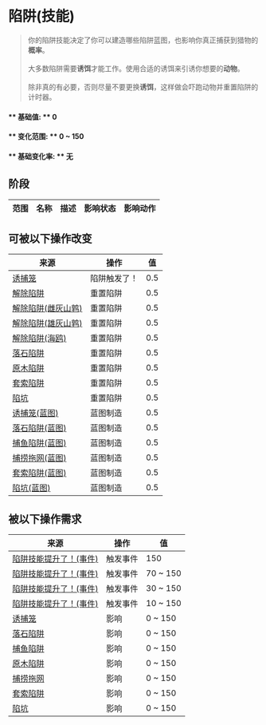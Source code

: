 # 陷阱(技能)  
> 你的陷阱技能决定了你可以建造哪些陷阱蓝图，也影响你真正捕获到猎物的<b>概率</b>。<br><br>大多数陷阱需要<b>诱饵</b>才能工作。使用合适的诱饵来引诱你想要的<b>动物</b>。<br><br>除非真的有必要，否则尽量不要更换<b>诱饵</b>，这样做会吓跑动物并重置陷阱的计时器。  
  
#### ** 基础值: ** 0   
#### ** 变化范围: ** 0 ~ 150  
#### ** 基础变化率: ** 无   
## 阶段  
范围  |  名称  |  描述  |  影响状态  |  影响动作  
----  |  ----  |  ----  |  ----  |  ----  
## 可被以下操作改变  
来源  |  操作  |  值  
----  |  ----  |  ----  
[诱捕笼](CageTrapPlaced.md)  |  陷阱触发了！  |  0.5  
[解除陷阱](CageTrapPlacedTriggered.md)  |  重置陷阱  |  0.5  
[解除陷阱(雌灰山鹑)](CageTrapPlacedTriggeredPartridgeFemale.md)  |  重置陷阱  |  0.5  
[解除陷阱(雄灰山鹑)](CageTrapPlacedTriggeredPartridgeMale.md)  |  重置陷阱  |  0.5  
[解除陷阱(海鸥)](CageTrapPlacedTriggeredSeagull.md)  |  重置陷阱  |  0.5  
[落石陷阱](DeadfallTrapTriggered.md)  |  重置陷阱  |  0.5  
[原木陷阱](LogTrapTriggered.md)  |  重置陷阱  |  0.5  
[套索陷阱](SnareTrapTriggered.md)  |  重置陷阱  |  0.5  
[陷坑](TrappingPitTriggered.md)  |  重置陷阱  |  0.5  
[诱捕笼(蓝图)](Bp_CageTrap.md)  |  蓝图制造  |  0.5  
[落石陷阱(蓝图)](Bp_DeadfallTrap.md)  |  蓝图制造  |  0.5  
[捕鱼陷阱(蓝图)](Bp_FishTrap.md)  |  蓝图制造  |  0.5  
[捕捞拖网(蓝图)](Bp_RaftFishTrap.md)  |  蓝图制造  |  0.5  
[套索陷阱(蓝图)](Bp_SnareTrap.md)  |  蓝图制造  |  0.5  
[陷坑(蓝图)](Bp_TrappingPit.md)  |  蓝图制造  |  0.5  
## 被以下操作需求  
来源  |  操作  |  值  
----  |  ----  |  ----  
[陷阱技能提升了！(事件)](Event_SkillTrapping4.md)  |  触发事件  |  150  
[陷阱技能提升了！(事件)](Event_SkillTrapping3.md)  |  触发事件  |  70 ~ 150  
[陷阱技能提升了！(事件)](Event_SkillTrapping2.md)  |  触发事件  |  30 ~ 150  
[陷阱技能提升了！(事件)](Event_SkillTrapping1.md)  |  触发事件  |  10 ~ 150  
[诱捕笼](CageTrapPlaced.md)  |  影响  |  0 ~ 150  
[落石陷阱](DeadfallTrap.md)  |  影响  |  0 ~ 150  
[捕鱼陷阱](FishTrapDeployed.md)  |  影响  |  0 ~ 150  
[原木陷阱](LogTrap.md)  |  影响  |  0 ~ 150  
[捕捞拖网](RaftFishTrap.md)  |  影响  |  0 ~ 150  
[套索陷阱](SnareTrap.md)  |  影响  |  0 ~ 150  
[陷坑](TrappingPit.md)  |  影响  |  0 ~ 150  


<script>document.title="陷阱(技能) - 卡牌生存百科 Card Survival Wiki";</script>